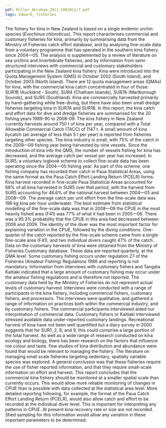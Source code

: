 ```yaml
---
pdf: Miller_Abraham_2011_FAR2011/7.pdf
tags: edward, fisheries
---
```

The fishery for kina in New Zealand is based on a single endemic urchin species (*Evechinus chloroticus*). This report characterises commercial and customary fisheries for kina, primarily by summarising data from the Ministry of Fisheries catch effort database, and by analysing fine-scale data from a voluntary programme that has operated in the southern kina fishery since 2004—05. The analysis is supplemented by a review of literature on sea urchins and invertebrate fisheries, and by information from semi-structured interviews with commercial and customary stakeholders participating in the New Zealand kina fishery. Kina were introduced into the Quota Management System (QMS) in October 2002 (South Island), and October 2003 (North Island). There are 12 quota management areas (QMAs) for kina, with the commercial kina catch concentrated in four of those: SUR1B (Auckland - South), SUR4 (Chatham Islands), SUR7A (Marlborough Sounds), and SUR5 (Southland). Kina are commercially harvested primarily by hand-gathering while free-diving, but there have also been small dredge fisheries targeting kina in SUR7A and SUR1B. In this report, the kina catch and effort data for dive and dredge fisheries are summarised for the 20 fishing years 1989-90 to 2008-09. The kina fishery in New Zealand currently harvests around 750 t of kina per year, compared with a Total Allowable Commercial Catch (TACC) of 1147 t. A small amount of kina bycatch (an average of less than 5 t per year) is reported from fisheries targeting other species. The kina industry is small, with 75% of the catch in the 2008—09 fishing year being harvested by nine vessels. Since the introduction of kina into the QMS, the number of vessels fishing for kina has decreased, and the average catch per vessel per year has increased. In SUR5, a voluntary logbook scheme to collect fine-scale data has been operating since the 2004—05 fishing year. As part of this scheme, one fishing company has recorded their catch in Paua Statistical Areas, using the same format as the Paua Catch Effort Landing Return (PCELR) forms. Kina harvest recorded in fine-scale Paua Statistical Areas accounted for 68% of all kina harvested in SUR5 over that period, with the harvest from SUR5 accounting for 46.6% of the national harvest between 2004—05 and 2008—09. The average catch per unit effort from the fine-scale data was 196 kg kina per hour underwater. The best estimate from statistical modelling of the fine-scale data was that in 2008—09 the CPUE in the most heavily fished area (F41) was 77% of what it had been in 2005—06. There was a 95.3% probability that the CPUE in this area had decreased between 2006 and 2009. The identity of the diver was the most important factor for explaining variation in the CPUE, followed by the diving conditions. One-quarter of the catch reported by the fine-scale scheme came from a single fine-scale area (F41), and two individual divers caught 47% of the catch. Data on the customary harvests of kina were obtained from the Ministry of Fisheries Customary database. These data are reported quarterly, at the QMA level. Some customary fishing occurs under regulation 27 of the Fisheries (Amateur Fishing) Regulations 1986 and reporting is not mandatory. Information from interviews with customary fishers and Tangata Kaitiaki indicated that a large amount of customary fishing may occur under the amateur fishing regulations and is therefore not reported. The customary data held by the Ministry of Fisheries do not represent actual levels of customary harvest. Interviews were conducted with a range of participants in the kina fishery, including commercial fishers, customary fishers, and processors. The interviews were qualitative, and gathered a range of information on practices both within the commercial industry, and by customary fishers. The commercial participants interviewed aided our interpretation of commercial data. Customary fishers or Kaitiaki interviewed stressed available data under-reported customary landings. Recreational harvest of kina have not been well quantified but a diary survey in 2000 suggests that for SUR1, 2, 8, and 9, this could comprise a large portion of the total harvest. As well as a wide range of research conducted on kina ecology and biology, there has been research on the factors that influence roe colour and taste. Few studies of kina distribution and abundance were found that would be relevant to managing the fishery. The literature on managing small scale fisheries targeting sedentary, spatially variable species was explored. A general conclusion was that these fisheries require the use of fisher reported information, and that they require small-scale information on effort and harvest. This report concludes that the commercial kina fishery should be monitored at a smaller spatial scale than currently occurs. This would allow more reliable monitoring of changes in CPUE than is possible with data collected at the statistical area level. More detailed reporting following, for example, the format of the Paua Catch Effort Landing Return (PCELR), would also allow catch and effort to be recorded at the individual diver level. This is important for interpreting any patterns in CPUE. At present kina recovery rate or size are not recorded. Shed sampling for this information would allow any variation in these important parameters to be determined.
